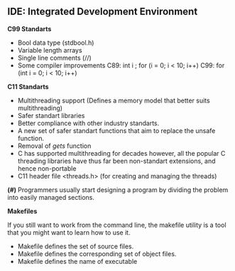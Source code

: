 ## IDE: Integrated Development Environment

**C99 Standarts**

 - Bool data type (stdbool.h)
 - Variable length arrays 
 - Single line comments (//)
 - Some compiler improvements
 C89: int i ; for (i = 0; i < 10; i++)
 C99: for (int i = 0; i < 10; i++)

**C11 Standarts**

 - Multithreading support (Defines a memory model that better suits multithreading)
 - Safer standart libraries
 - Better compliance with other industry standarts.
 - A new set of safer standart functions that aim to replace the unsafe function.
 - Removal of *gets* function
 - C has supported multithreading for decades however, all the popular C threading libraries have thus far been non-standart extensions, and hence non-portable
 - C11 header file <threads.h> (for creating and managing the threads)
 
 **(*#*)** Programmers usually start designing a program by dividing the problem into easily managed sections.
 
**Makefiles**

If you still want to work from the command line, the makefile utility is a tool that you might want to learn how to use it.

 - Makefile defines the set of source files.
 - Makefile defines the corresponding set of object files.
 - Makefile defines the name of executable


 
